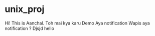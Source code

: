 # unix_proj
Hi! This is Aanchal.
Toh mai kya karu
Demo
Aya notification
Wapis aya notification ?
Djsjd
hello
